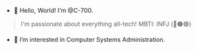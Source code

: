 - 👋 Hello, World! I’m @C-700.
> I'm passionate about everything all-tech! MBTI: INFJ (🔵🟠🟢)
- 👀 I’m interested in Computer Systems Administration.
  
